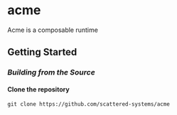 # acme

Acme is a composable runtime

## Getting Started

### _Building from the Source_

#### Clone the repository

    git clone https://github.com/scattered-systems/acme
